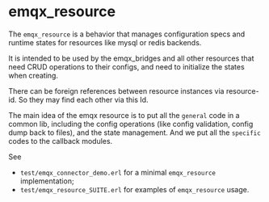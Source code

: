 # emqx_resource

The `emqx_resource` is a behavior that manages configuration specs and runtime states
for resources like mysql or redis backends.

It is intended to be used by the emqx_bridges and all other resources that need CRUD operations
to their configs, and need to initialize the states when creating.

There can be foreign references between resource instances via resource-id.
So they may find each other via this Id.

The main idea of the emqx resource is to put all the `general` code in a common lib, including
the config operations (like config validation, config dump back to files), and the state management.
And we put all the `specific` codes to the callback modules.

See
* `test/emqx_connector_demo.erl` for a minimal `emqx_resource` implementation;
* `test/emqx_resource_SUITE.erl` for examples of `emqx_resource` usage.
